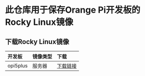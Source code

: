 # 此仓库用于保存Orange Pi开发板的Rocky Linux镜像

## 下载Rocky Linux镜像

开发板 | 镜像类型 | 下载 |
|:--|:--|:--|
| opi5plus | 服务器 | [下载链接](https://github.com/leeboby/rocky-linux-images/releases/download/20230611/opi5plus-rocky-9.2-aarch64-cli-20230611.img.xz)|  
